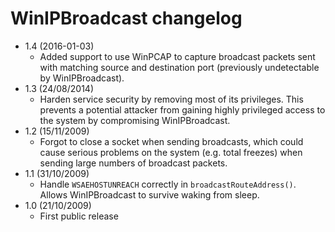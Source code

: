 WinIPBroadcast changelog
========================

- 1.4 (2016-01-03)
  - Added support to use WinPCAP to capture broadcast packets sent with matching source and destination port (previously undetectable by WinIPBroadcast).
- 1.3 (24/08/2014)
  - Harden service security by removing most of its privileges. This prevents a potential attacker from gaining highly privileged access to the system by compromising WinIPBroadcast.
- 1.2 (15/11/2009)
  - Forgot to close a socket when sending broadcasts, which could cause serious problems on the system (e.g. total freezes) when sending large numbers of broadcast packets.
- 1.1 (31/10/2009)
  - Handle `WSAEHOSTUNREACH` correctly in `broadcastRouteAddress()`. Allows WinIPBroadcast to survive waking from sleep.
- 1.0 (21/10/2009)
  - First public release
